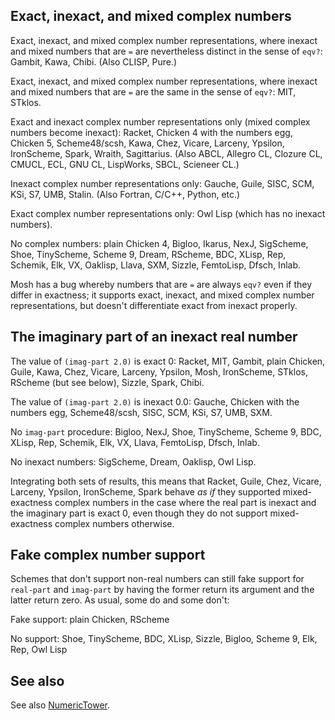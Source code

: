 ## Exact, inexact, and mixed complex numbers

Exact, inexact, and mixed complex number representations, where inexact and mixed numbers that are `=` are nevertheless distinct in the sense of `eqv?`: Gambit, Kawa, Chibi.  (Also CLISP, Pure.)

Exact, inexact, and mixed complex number representations, where inexact and mixed numbers that are `=` are the same in the sense of `eqv?`: MIT, STklos.

Exact and inexact complex number representations only (mixed complex numbers become inexact): Racket, Chicken 4 with the numbers egg, Chicken 5, Scheme48/scsh, Kawa, Chez, Vicare, Larceny, Ypsilon, IronScheme, Spark, Wraith, Sagittarius.  (Also ABCL, Allegro CL, Clozure CL, CMUCL, ECL, GNU CL, LispWorks, SBCL, Scieneer CL.)

Inexact complex number representations only: Gauche, Guile, SISC, SCM, KSi, S7, UMB, Stalin.  (Also Fortran, C/C++, Python, etc.)

Exact complex number representations only: Owl Lisp (which has no inexact numbers).

No complex numbers: plain Chicken 4, Bigloo, Ikarus, NexJ, SigScheme, Shoe, TinyScheme, Scheme 9, Dream, RScheme, BDC, XLisp, Rep, Schemik, Elk, VX, Oaklisp, Llava, SXM, Sizzle, FemtoLisp, Dfsch, Inlab.

Mosh has a bug whereby numbers that are `=` are always `eqv?` even if they differ in exactness; it supports exact, inexact, and mixed complex number representations, but doesn't differentiate exact from inexact properly.

## The imaginary part of an inexact real number

The value of `(imag-part 2.0)` is exact 0:  Racket, MIT, Gambit, plain Chicken, Guile, Kawa, Chez, Vicare, Larceny, Ypsilon, Mosh, IronScheme, STklos, RScheme (but see below), Sizzle, Spark, Chibi.

The value of `(imag-part 2.0)` is inexact 0.0:  Gauche, Chicken with the numbers egg, Scheme48/scsh, SISC, SCM, KSi, S7, UMB, SXM.

No `imag-part` procedure:  Bigloo, NexJ, Shoe, TinyScheme, Scheme 9, BDC, XLisp, Rep, Schemik, Elk, VX, Llava, FemtoLisp, Dfsch, Inlab.

No inexact numbers:  SigScheme, Dream, Oaklisp, Owl Lisp.

Integrating both sets of results, this means that Racket, Guile, Chez, Vicare, Larceny, Ypsilon, IronScheme, Spark behave *as if* they supported mixed-exactness complex numbers in the case where the real part is inexact and the imaginary part is exact 0, even though they do not support mixed-exactness complex numbers otherwise.

## Fake complex number support

Schemes that don't support non-real numbers can still fake support for `real-part` and `imag-part` by having the former return its argument and the latter return zero.  As usual, some do and some don't:

Fake support: plain Chicken, RScheme

No support: Shoe, TinyScheme, BDC, XLisp, Sizzle, Bigloo, Scheme 9, Elk, Rep, Owl Lisp

## See also

See also [NumericTower](NumericTower.md).
